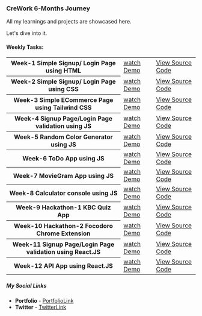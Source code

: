 ### CreWork 6-Months Journey

All my learnings and projects are showcased here.

Let's dive into it.

#### Weekly Tasks:


  <table>
    <tr>
      <th style={text-align:left;}>Week-1 Simple Signup/ Login Page using HTML</th>
      <td><a href="https://github.com/shanolhere/CreWork/tree/main/week-1#sign-up-page">watch Demo</a></td>
      <td><a href="https://github.com/shanolhere/CreWork/tree/main/week-1">View Source Code</a></td>
    </tr>
    <tr>
      <th>Week-2 Simple Signup/ Login Page using CSS</th>
      <td><a href="https://github.com/shanolhere/CreWork/tree/main/week-2#sign-up-page">watch Demo</a></td>
      <td><a href="https://github.com/shanolhere/CreWork/tree/main/week-2">View Source Code</a></td>
    </tr>
    <tr>
      <th>Week-3 Simple ECommerce Page using Tailwind CSS</th>
      <td><a href="https://sneakers4her.netlify.app/">watch Demo</a></td>
      <td><a href="https://github.com/shanolhere/CreWork/tree/main/week-3">View Source Code</a></td>
    </tr>
    <tr>
      <th>Week-4 Signup Page/Login Page validation using JS</th>
      <td><a href="https://validate-js.netlify.app/">watch Demo</a></td>
      <td><a href="https://github.com/shanolhere/CreWork/tree/main/week-4">View Source Code</a></td>
    </tr>
    <tr>
      <th>Week-5 Random Color Generator using JS</th>
      <td><a href="https://js-randombg.netlify.app/">watch Demo</a></td>
      <td><a href="https://github.com/shanolhere/CreWork/tree/main/week-5/Random-color-generator">View Source Code</a></td>
    </tr>
    <tr>
      <th>Week-6 ToDo App using JS</th>
      <td><a href="https://js-todoist.netlify.app/">watch Demo</a></td>
      <td><a href="https://github.com/shanolhere/CreWork/tree/main/week-6">View Source Code</a></td>
    </tr>
    <tr>
      <th>Week-7 MovieGram App using JS</th>
      <td><a href="https://js-moviegram.netlify.app/">watch Demo</a></td>
      <td><a href="https://github.com/shanolhere/CreWork/tree/main/week-7/MovieAPI">View Source Code</a></td>
    </tr>
    <tr>
      <th>Week-8 Calculator console using JS</th>
      <td><a href="https://calculator-console.netlify.app/">watch Demo</a></td>
      <td><a href="https://github.com/shanolhere/CreWork/tree/main/week-8">View Source Code</a></td>
    </tr>
    <tr>
      <th>Week-9 Hackathon-1 KBC Quiz App</th>
      <td><a href="https://kbc-quiz.netlify.app/">watch Demo</a></td>
      <td><a href="https://github.com/shanolhere/kbc-app">View Source Code</a></td>
    </tr>
    <tr>
      <th>Week-10 Hackathon-2 Focodoro Chrome Extension</th>
      <td><a href="https://focodoro.netlify.app/">watch Demo</a></td>
      <td><a href="https://github.com/shanolhere/focodoro">View Source Code</a></td>
    </tr>
    <tr>
      <th>Week-11 Signup Page/Login Page validation using React.JS</th>
      <td><a href="https://validate-react.netlify.app/">watch Demo</a></td>
      <td><a href="https://github.com/shanolhere/CreWork/tree/main/week-11">View Source Code</a></td>
    </tr>
    <tr>
      <th>Week-12 API App using React.JS</th>
      <td><a href="https://github.com/shanolhere/CreWork/tree/main/week-12ReactAPIProjects">watch Demo</a></td>
      <td><a href="https://github.com/shanolhere/CreWork/tree/main/week-12ReactAPIProjects">View Source Code</a></td>
    </tr>

</table>

##### **My Social Links**

- **Portfolio**  - [PortfolioLink](https://sabiya.netlify.app/)
- **Twitter** - [TwitterLink](https://twitter.com/nerd_fswd)
